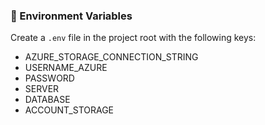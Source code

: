 ### 🔐 Environment Variables
Create a `.env` file in the project root with the following keys:

- AZURE_STORAGE_CONNECTION_STRING
- USERNAME_AZURE
- PASSWORD
- SERVER
- DATABASE
- ACCOUNT_STORAGE
